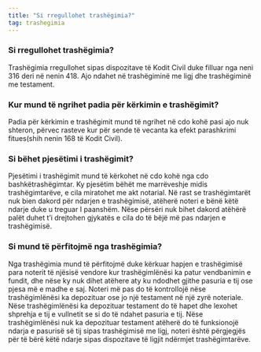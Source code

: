 ```yaml
---
title: "Si rregullohet trashëgimia?"
tag: trashegimia
---
```


### Si rregullohet trashëgimia?

Trashëgimia rregullohet sipas dispozitave të Kodit Civil duke filluar nga neni 316 deri në nenin 418. Ajo ndahet në trashëgiminë me ligj dhe trashëgiminë me testament.

### Kur mund të ngrihet padia për kërkimin e trashëgimit?

Padia për kërkimin e trashëgimit mund të ngrihet në cdo kohë pasi ajo nuk shteron, përvec rasteve kur për sende të vecanta ka efekt parashkrimi fitues(shih nenin 168 të Kodit Civil).

### Si bëhet pjesëtimi i trashëgimit?

Pjesëtimi i trashëgimit mund të kërkohet në cdo kohë nga cdo bashkëtrashëgimtar. Ky pjesëtim bëhët me marrëveshje midis trashëgimtarëve, e cila miratohet me akt notarial. Në rast se trashëgimtarët nuk bien dakord për ndarjen e trashëgimisë, atëherë noteri e bënë këtë ndarje duke u treguar I paanshëm. Nëse përsëri nuk bihet dakord atëhërë palët duhet t’i drejtohen gjykatës e cila do të bëjë më pas ndarjen e trashëgimisë.

### Si mund të përfitojmë nga trashëgimia?

Nga trashëgimia mund të përfitojmë duke kërkuar hapjen e trashëgimisë para noterit të njësisë vendore kur trashëgimlënësi ka patur vendbanimin e fundit, dhe nëse ky nuk dihet atëhere aty ku ndodhet gjithe pasuria e tij ose pjesa më e madhe e saj. Noteri më pas do të kontrollojë nëse trashëgimlënësi ka depozituar ose jo një testament në një zyrë noteriale. Nëse trashëgimlënësi ka depozituar testament do të hapet dhe lexohet shprehja e tij e vullnetit se si do të ndahet pasuria e tij. Nëse trashëgimlënësi nuk ka depozituar testament atëherë do të funksionojë ndarja e pasurisë së tij sipas trashëgimisë me ligj, noteri është përgjegjës për të bërë këtë ndarje sipas dispozitave të ligjit ndërmjet trashëgimtarëve.
